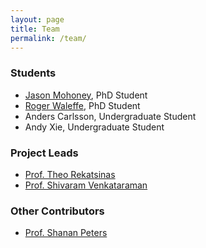 ```yaml
---
layout: page
title: Team
permalink: /team/
---
```


### Students
* [Jason Mohoney](http://pages.cs.wisc.edu/~mohoney/), PhD Student
* [Roger Waleffe](http://www.rogerwaleffe.com), PhD Student
* Anders Carlsson, Undergraduate Student
* Andy Xie, Undergraduate Student

### Project Leads
* [Prof. Theo Rekatsinas](https://thodrek.github.io)
* [Prof. Shivaram Venkataraman](https://shivaram.org)

### Other Contributors
* [Prof. Shanan Peters](http://strata.geology.wisc.edu)
